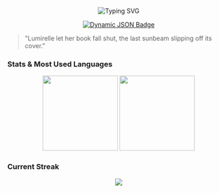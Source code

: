 <p align="center">
  <img src="https://readme-typing-svg.demolab.com?font=Underdog&pause=1000&color=dd6387&center=true&vCenter=true&random=false&width=435&lines=Pluck%20the%20day%2C%20don't%20let%20it%20pass%20away!" alt="Typing SVG" />
</p>

<p align="center">
  <a target="_blank" href="https://github.com/Lumirelle">
    <img alt="Dynamic JSON Badge" src="https://img.shields.io/badge/dynamic/json?url=https%3A%2F%2Fapi.spencerwoo.com%2Fsubstats%2F%3Fsource%3Dgithub%26queryKey%3DLumirelle&query=%24.data.totalSubs&suffix=%20followers&logo=github&label=GitHub">
  </a>
</p>

> "Lumirelle let her book fall shut, the last sunbeam slipping off its cover."

### Stats & Most Used Languages

<div align="center">
  <span>
    <img height="170px" src="https://github-readme-stats.vercel.app/api?username=Lumirelle&theme=dracula" />
  </span>
  <span>
    <img height="170px" src="https://github-readme-stats.vercel.app/api/top-langs/?username=Lumirelle&layout=compact&langs_count=8&theme=dracula" />
  </span>
</div>

### Current Streak

<div align="center">
  <img src="https://github-readme-streak-stats.herokuapp.com/?user=Lumirelle&theme=dracula" />
</div>
